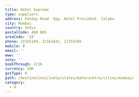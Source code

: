 ```yaml
---
title: Hotel Supreme
type: suppliers
address: Panday Road  Opp. Hotel President  Colaba
city: Mumbai
country: India
postalCode: 400 005
areaCode: '22'
phone: 22155104, 22161842, 22155105
mobile: 0
email: ''
www: ''
note: ''
bookThrough: 2216
currency: INR
gstType: 0
path: /destinations/india/states/maharashtra/cities/mumbai/
category:
  - H
---
```



